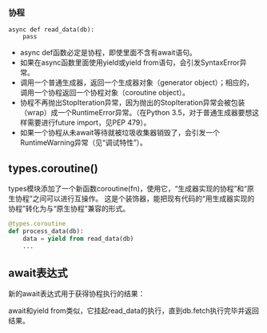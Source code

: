 ### 协程
```PY
async def read_data(db):
    pass
```

- async def函数必定是协程，即使里面不含有await语句。
- 如果在async函数里面使用yield或yield from语句，会引发SyntaxError异常。
- 调用一个普通生成器，返回一个生成器对象（generator object）；相应的，调用一个协程返回一个协程对象（coroutine object）。
- 协程不再抛出StopIteration异常，因为抛出的StopIteration异常会被包装（wrap）成一个RuntimeError异常。（在Python 3.5，对于普通生成器要想这样需要进行future import，见PEP 479）。
- 如果一个协程从未await等待就被垃圾收集器销毁了，会引发一个RuntimeWarning异常（见“调试特性”）。

## types.coroutine()

types模块添加了一个新函数coroutine(fn)，使用它，“生成器实现的协程”和“原生协程”之间可以进行互操作。 这是个装饰器，能把现有代码的“用生成器实现的协程”转化为与“原生协程”兼容的形式。

```py
@types.coroutine
def process_data(db):
    data = yield from read_data(db)
    ...
```

## await表达式

新的await表达式用于获得协程执行的结果：

 await和yield from类似，它挂起read_data的执行，直到db.fetch执行完毕并返回结果。


